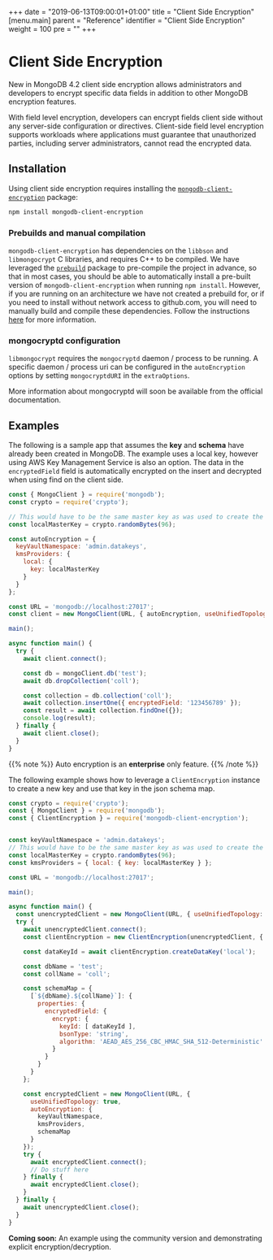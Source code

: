 +++
date = "2019-06-13T09:00:01+01:00"
title = "Client Side Encryption"
[menu.main]
  parent = "Reference"
  identifier = "Client Side Encryption"
  weight = 100
  pre = "<i class='fa'></i>"
+++

# Client Side Encryption

New in MongoDB 4.2 client side encryption allows administrators and developers to encrypt specific data fields in addition to other
MongoDB encryption features.

With field level encryption, developers can encrypt fields client side without any server-side
configuration or directives. Client-side field level encryption supports workloads where applications must guarantee that
unauthorized parties, including server administrators, cannot read the encrypted data.

## Installation

Using client side encryption requires installing the [`mongodb-client-encryption`](https://www.npmjs.com/package/mongodb-client-encryption) package:

```sh
npm install mongodb-client-encryption
```

### Prebuilds and manual compilation

`mongodb-client-encryption` has dependencies on the `libbson` and `libmongocrypt` C libraries, and requires C++ to be compiled. We have leveraged the [`prebuild`](https://www.npmjs.com/package/prebuild) package to pre-compile the project in advance, so that in most cases, you should be able to automatically install a pre-built version of `mongodb-client-encryption` when running `npm install`. However, if you are running on an architecture we have not created a prebuild for, or if you need to install without network access to github.com, you will need to manually build and compile these dependencies. Follow the instructions [here](https://github.com/mongodb/libmongocrypt/blob/master/README.md#building-libmongocrypt) for more information.


### mongocryptd configuration

`libmongocrypt` requires the `mongocryptd` daemon / process to be running. A specific daemon / process uri can be configured in the
`autoEncryption` options by setting `mongocryptdURI` in the `extraOptions`.

More information about mongocryptd will soon be available from the official documentation.

## Examples

The following is a sample app that assumes the **key** and **schema** have already been created in MongoDB. The example uses a local key,
however using AWS Key Management Service is also an option. The data in the `encryptedField` field is automatically encrypted on the
insert and decrypted when using find on the client side.

```js
const { MongoClient } = require('mongodb');
const crypto = require('crypto');

// This would have to be the same master key as was used to create the encryption key
const localMasterKey = crypto.randomBytes(96);

const autoEncryption = {
  keyVaultNamespace: 'admin.datakeys',
  kmsProviders: {
    local: {
      key: localMasterKey
    }
  }
};

const URL = 'mongodb://localhost:27017';
const client = new MongoClient(URL, { autoEncryption, useUnifiedTopology: true });

main();

async function main() {
  try {
    await client.connect();

    const db = mongoClient.db('test');
    await db.dropCollection('coll');

    const collection = db.collection('coll');
    await collection.insertOne({ encryptedField: '123456789' });
    const result = await collection.findOne({});
    console.log(result);
  } finally {
    await client.close();
  }
}
```

{{% note %}}
Auto encryption is an **enterprise** only feature.
{{% /note %}}

The following example shows how to leverage a `ClientEncryption` instance to create a new key and use that key in the json schema map.

```js
const crypto = require('crypto');
const { MongoClient } = require('mongodb');
const { ClientEncryption } = require('mongodb-client-encryption');


const keyVaultNamespace = 'admin.datakeys';
// This would have to be the same master key as was used to create the encryption key
const localMasterKey = crypto.randomBytes(96);
const kmsProviders = { local: { key: localMasterKey } };

const URL = 'mongodb://localhost:27017';

main();

async function main() {
  const unencryptedClient = new MongoClient(URL, { useUnifiedTopology: true });
  try {
    await unencryptedClient.connect();
    const clientEncryption = new ClientEncryption(unencryptedClient, { kmsProviders, keyVaultNamespace });

    const dataKeyId = await clientEncryption.createDataKey('local');

    const dbName = 'test';
    const collName = 'coll';

    const schemaMap = {
      [`${dbName}.${collName}`]: {
        properties: {
          encryptedField: {
            encrypt: {
              keyId: [ dataKeyId ],
              bsonType: 'string',
              algorithm: 'AEAD_AES_256_CBC_HMAC_SHA_512-Deterministic'
            }
          }
        }
      }
    };

    const encryptedClient = new MongoClient(URL, {
      useUnifiedTopology: true,
      autoEncryption: {
        keyVaultNamespace,
        kmsProviders,
        schemaMap
      }
    });
    try {
      await encryptedClient.connect();
      // Do stuff here
    } finally {
      await encryptedClient.close();
    }
  } finally {
    await unencryptedClient.close();
  }
}
```

**Coming soon:** An example using the community version and demonstrating explicit encryption/decryption.
